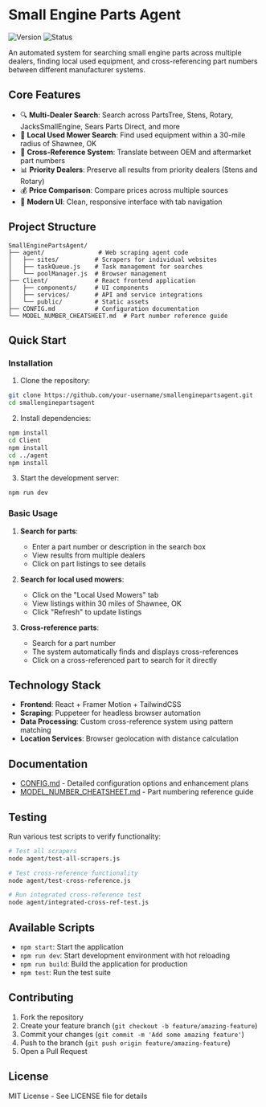 # Small Engine Parts Agent

![Version](https://img.shields.io/badge/version-1.0.0-blue)
![Status](https://img.shields.io/badge/status-active-green)

An automated system for searching small engine parts across multiple dealers, finding local used equipment, and cross-referencing part numbers between different manufacturer systems.

## Core Features

- 🔍 **Multi-Dealer Search**: Search across PartsTree, Stens, Rotary, JacksSmallEngine, Sears Parts Direct, and more
- 🚜 **Local Used Mower Search**: Find used equipment within a 30-mile radius of Shawnee, OK
- 🔄 **Cross-Reference System**: Translate between OEM and aftermarket part numbers
- 📊 **Priority Dealers**: Preserve all results from priority dealers (Stens and Rotary)
- 💰 **Price Comparison**: Compare prices across multiple sources
- 📱 **Modern UI**: Clean, responsive interface with tab navigation

## Project Structure

```
SmallEnginePartsAgent/
├── agent/               # Web scraping agent code
│   ├── sites/          # Scrapers for individual websites
│   ├── taskQueue.js    # Task management for searches
│   └── poolManager.js  # Browser management
├── Client/             # React frontend application
│   ├── components/     # UI components
│   ├── services/       # API and service integrations
│   └── public/         # Static assets
├── CONFIG.md           # Configuration documentation
└── MODEL_NUMBER_CHEATSHEET.md  # Part number reference guide
```

## Quick Start

### Installation

1. Clone the repository:
```bash
git clone https://github.com/your-username/smallenginepartsagent.git
cd smallenginepartsagent
```

2. Install dependencies:
```bash
npm install
cd Client
npm install
cd ../agent
npm install
```

3. Start the development server:
```bash
npm run dev
```

### Basic Usage

1. **Search for parts**:
   - Enter a part number or description in the search box
   - View results from multiple dealers
   - Click on part listings to see details

2. **Search for local used mowers**:
   - Click on the "Local Used Mowers" tab
   - View listings within 30 miles of Shawnee, OK
   - Click "Refresh" to update listings

3. **Cross-reference parts**:
   - Search for a part number
   - The system automatically finds and displays cross-references
   - Click on a cross-referenced part to search for it directly

## Technology Stack

- **Frontend**: React + Framer Motion + TailwindCSS
- **Scraping**: Puppeteer for headless browser automation
- **Data Processing**: Custom cross-reference system using pattern matching
- **Location Services**: Browser geolocation with distance calculation

## Documentation

- [CONFIG.md](./CONFIG.md) - Detailed configuration options and enhancement plans
- [MODEL_NUMBER_CHEATSHEET.md](./MODEL_NUMBER_CHEATSHEET.md) - Part numbering reference guide

## Testing

Run various test scripts to verify functionality:

```bash
# Test all scrapers
node agent/test-all-scrapers.js

# Test cross-reference functionality
node agent/test-cross-reference.js

# Run integrated cross-reference test
node agent/integrated-cross-ref-test.js
```

## Available Scripts

- `npm start`: Start the application
- `npm run dev`: Start development environment with hot reloading
- `npm run build`: Build the application for production
- `npm test`: Run the test suite

## Contributing

1. Fork the repository
2. Create your feature branch (`git checkout -b feature/amazing-feature`)
3. Commit your changes (`git commit -m 'Add some amazing feature'`)
4. Push to the branch (`git push origin feature/amazing-feature`)
5. Open a Pull Request

## License

MIT License - See LICENSE file for details
